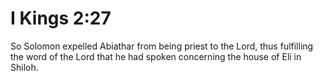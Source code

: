 # I Kings 2:27

So Solomon expelled Abiathar from being priest to the Lord, thus fulfilling the word of the Lord that he had spoken concerning the house of Eli in Shiloh.
